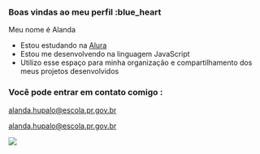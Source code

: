 ### Boas vindas ao meu perfil :blue_heart

Meu nome é Alanda

- Estou estudando na [Alura](https://www.alura.com.br)
- Estou me desenvolvendo na linguagem JavaScript
- Utilizo esse espaço para minha organização e compartilhamento dos meus projetos desenvolvidos

### Você pode entrar em contato comigo :

alanda.hupalo@escola.pr.gov.br

alanda.hupalo@escola.pr.gov.br

![](https://media1.tenor.com/m/zjl7QIsYBW8AAAAd/adriana-adriana-lima.gif)
